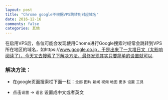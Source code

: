 ```yaml
---
layout: post
title: "Chrome google不根据VPS跳转到对应域名"
date: 2016-12-16
comments: false
categories: 其他
---
```


在启用VPS后，各位可能会发现使用Chome进行Google搜索时经常会跳转到VPS所在地区的域名，如https://www.google.co.jp，于是出来了一大堆日文（太影响阅读了），今天又去搜索了下解决方法，最终发现其实只要简单的设置就可以.

### 解决方法：

* 在google页面搜索栏下面一栏：`全部` `图片` `新闻` `视频` `地图` `更多` `设置` `工具`

* 点击`设置` -> `语言` 设置成中文或者英文 
